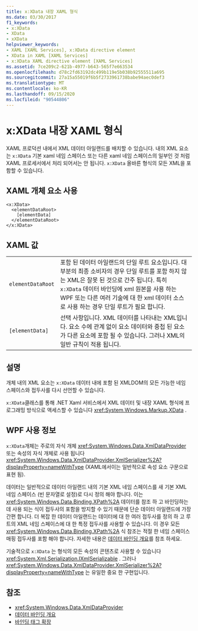 ```yaml
---
title: x:XData 내장 XAML 형식
ms.date: 03/30/2017
f1_keywords:
- x:XData
- XData
- xXData
helpviewer_keywords:
- XAML [XAML Services], x:XData directive element
- XData in XAML [XAML Services]
- x:XData XAML directive element [XAML Services]
ms.assetid: 7ce209c2-621b-4977-b643-565f7e663534
ms.openlocfilehash: d78c2fd63192dc499b119e5b038b92555511a695
ms.sourcegitcommit: 27a15a55019f6b5f2733961738babe94aec0def3
ms.translationtype: MT
ms.contentlocale: ko-KR
ms.lasthandoff: 09/15/2020
ms.locfileid: "90544806"
---
```

# <a name="xxdata-intrinsic-xaml-type"></a>x:XData 내장 XAML 형식
XAML 프로덕션 내에서 XML 데이터 아일랜드를 배치할 수 있습니다. 내의 XML 요소는 `x:XData` 기본 xaml 네임 스페이스 또는 다른 xaml 네임 스페이스의 일부인 것 처럼 XAML 프로세서에서 처리 되어서는 안 됩니다. `x:XData` 올바른 형식의 모든 XML을 포함할 수 있습니다.

## <a name="xaml-object-element-usage"></a>XAML 개체 요소 사용

```xaml
<x:XData>
  <elementDataRoot>
    [elementData]
  </elementDataRoot>
</x:XData>
```

## <a name="xaml-values"></a>XAML 값

|||
|-|-|
|`elementDataRoot`|포함 된 데이터 아일랜드의 단일 루트 요소입니다. 대부분의 최종 소비자의 경우 단일 루트를 포함 하지 않는 XML은 잘못 된 것으로 간주 됩니다. 특히 `x:XData` 데이터 바인딩에 xml 원본을 사용 하는 WPF 또는 다른 여러 기술에 대 한 xml 데이터 소스로 사용 하는 경우 단일 루트가 필요 합니다.|
|`[elementData]`|선택 사항입니다. XML 데이터를 나타내는 XML입니다. 요소 수에 관계 없이 요소 데이터와 중첩 된 요소가 다른 요소에 포함 될 수 있습니다. 그러나 XML의 일반 규칙이 적용 됩니다.|

## <a name="remarks"></a>설명

개체 내의 XML 요소는 `x:XData` 데이터 내에 포함 된 XMLDOM의 모든 가능한 네임 스페이스와 접두사를 다시 선언할 수 있습니다.

`x:XData`클래스를 통해 .NET Xaml 서비스에서 XML 데이터 및 내장 XAML 형식에 프로그래밍 방식으로 액세스할 수 있습니다 <xref:System.Windows.Markup.XData> .

## <a name="wpf-usage-notes"></a>WPF 사용 정보

`x:XData`개체는 주로의 자식 개체 <xref:System.Windows.Data.XmlDataProvider> 또는 속성의 자식 개체로 사용 됩니다 <xref:System.Windows.Data.XmlDataProvider.XmlSerializer%2A?displayProperty=nameWithType> (XAML에서이는 일반적으로 속성 요소 구문으로 표현 됨).

데이터는 일반적으로 데이터 아일랜드 내의 기본 XML 네임 스페이스를 새 기본 XML 네임 스페이스 (빈 문자열로 설정)로 다시 정의 해야 합니다. 이는 <xref:System.Windows.Data.Binding.XPath%2A> 데이터를 참조 하 고 바인딩하는 데 사용 되는 식이 접두사의 포함을 방지할 수 있기 때문에 단순 데이터 아일랜드에 가장 간편 합니다. 더 복잡 한 데이터 아일랜드는 데이터에 대 한 여러 접두사를 정의 하 고 루트의 XML 네임 스페이스에 대 한 특정 접두사를 사용할 수 있습니다. 이 경우 모든 <xref:System.Windows.Data.Binding.XPath%2A> 식 참조는 적절 한 네임 스페이스 매핑 접두사를 포함 해야 합니다. 자세한 내용은 [데이터 바인딩 개요](../data/data-binding-overview.md)를 참조 하세요.

기술적으로 `x:XData` 는 형식의 모든 속성의 콘텐츠로 사용할 수 있습니다 <xref:System.Xml.Serialization.IXmlSerializable> . 그러나 <xref:System.Windows.Data.XmlDataProvider.XmlSerializer%2A?displayProperty=nameWithType> 는 유일한 중요 한 구현입니다.

## <a name="see-also"></a>참조

- <xref:System.Windows.Data.XmlDataProvider>
- [데이터 바인딩 개요](../data/data-binding-overview.md)
- [바인딩 태그 확장](/dotnet/desktop/wpf/advanced/binding-markup-extension)
